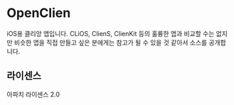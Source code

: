 OpenClien
=========

iOS용 클리앙 앱입니다.
CLiOS, ClienS, ClienKit 등의 훌륭한 앱과 비교할 수는 없지만 비슷한 앱을 직접 만들고 싶은 분에게는 참고가 될 수 있을 것 같아서 소스를 공개합니다.

라이센스
------
아파치 라이센스 2.0
